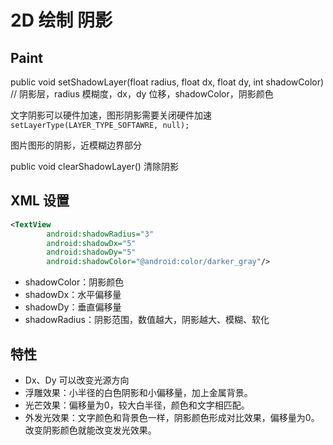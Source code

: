 # 2D 绘制 阴影

## Paint

public void setShadowLayer(float radius, float dx, float dy, int shadowColor) // 阴影层，radius 模糊度，dx，dy 位移，shadowColor，阴影颜色

文字阴影可以硬件加速，图形阴影需要关闭硬件加速 `setLayerType(LAYER_TYPE_SOFTAWRE, null);`

图片图形的阴影，近模糊边界部分

public void clearShadowLayer() 清除阴影

## XML 设置

```xml
<TextView
        android:shadowRadius="3"
        android:shadowDx="5"
        android:shadowDy="5"
        android:shadowColor="@android:color/darker_gray"/>
```

- shadowColor：阴影颜色
- shadowDx：水平偏移量
- shadowDy：垂直偏移量
- shadowRadius：阴影范围，数值越大，阴影越大、模糊、软化

## 特性

- Dx、Dy 可以改变光源方向
- 浮雕效果：小半径的白色阴影和小偏移量，加上金属背景。
- 光芒效果：偏移量为0，较大白半径，颜色和文字相匹配。
- 外发光效果：文字颜色和背景色一样，阴影颜色形成对比效果，偏移量为0。改变阴影颜色就能改变发光效果。